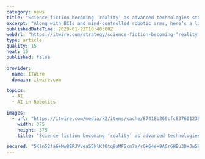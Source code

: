 ```yaml
---
category: news
title: "Science fiction becoming ‘reality’ as advanced technologies start to enhance human beings"
excerpt: "Along with BCIs and mind-controlled robotic arms, here’s a list of the key technologies Mabbott writes are likely to contribute to human augmentation including: Exoskeletons will also become ..."
publishedDateTime: 2020-01-22T10:40:00Z
webUrl: "https://itwire.com/strategy/science-fiction-becoming-‘reality’-as-advanced-technologies-start-to-enhance-human-beings.html"
type: article
quality: 15
heat: 15
published: false

provider:
  name: ITWire
  domain: itwire.com

topics:
  - AI
  - AI in Robotics

images:
  - url: "https://itwire.com/media/k2/items/cache/87418b269cfc8376012396ffe51803d1_M.jpg"
    width: 375
    height: 375
    title: "Science fiction becoming ‘reality’ as advanced technologies start to enhance human beings"

secured: "5Kln52fa6+Mw8ERJVveaS5klKfOtq9aMFScm7a/rGk64e+9AGr6HBu3D+Jw5HEW0idu8KgKc74h5CGdMIxXlrO/MbqqWVp6vbyI54WKW1VKtUvvO2erOuthmqpvqI9xsP1NFEmZPTEn4tD4Ks6Pfm/z6PKjeWQtid4CVaGCFdGTZ9ih5el5jbSuh1qPDgftUBtSI1KxnzmbZUHi4eD0J+LBSHJ76qG5i/DU5irECku3clXpxmMCUBVJqtLkWDcrfkCb+UhRuTGtUuP+qoEY2lCs0K63CKgMHDTFTAZEDkP6ST8rlRE0PGa8mvh0o5HNU;Of/imfR4mhcJvEfEk/mEaw=="
---
```


